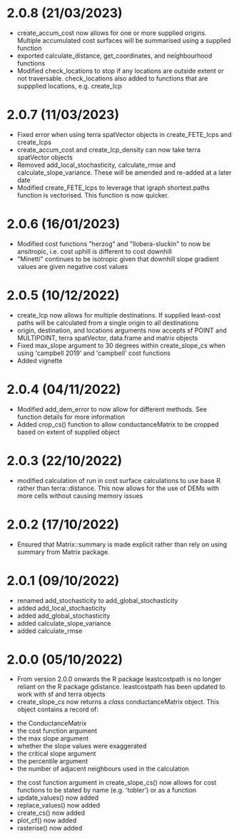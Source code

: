 # 2.0.8 (21/03/2023)
* create_accum_cost now allows for one or more supplied origins. Multiple accumulated cost surfaces will be summarised using a supplied function
* exported calculate_distance, get_coordinates, and neighbourhood functions
* Modified check_locations to stop if any locations are outside extent or not traversable. check_locations also added to functions that are suppplied locations, e.g. create_lcp

# 2.0.7 (11/03/2023)
* Fixed error when using terra spatVector objects in create_FETE_lcps and create_lcps
* create_accum_cost and create_lcp_density can now take terra spatVector objects
* Removed add_local_stochasticity, calculate_rmse and calculate_slope_variance. These will be amended and re-added at a later date
* Modified create_FETE_lcps to leverage that igraph shortest.paths function is vectorised. This function is now quicker. 

# 2.0.6 (16/01/2023)
* Modified cost functions "herzog" and "llobera-sluckin" to now be ansitropic, i.e. cost uphill is different to cost downhill
* "Minetti" continues to be isotropic given that downhill slope gradient values are given negative cost values

# 2.0.5 (10/12/2022)
* create_lcp now allows for multiple destinations. If supplied least-cost paths will be calculated from a single origin to all destinations
* origin, destination, and locations arguments now accepts sf POINT and MULTIPOINT, terra spatVector, data.frame and matrix objects
* Fixed max_slope argument to 30 degrees within create_slope_cs when using 'campbell 2019' and 'campbell' cost functions
* Added vignette

# 2.0.4 (04/11/2022)
* Modified add_dem_error to now allow for different methods. See function details for more information
* Added crop_cs() function to allow conductanceMatrix to be cropped based on extent of supplied object

# 2.0.3 (22/10/2022)
* modified calculation of run in cost surface calculations to use base R rather than terra::distance. This now allows for the use of DEMs with more cells without causing memory issues

# 2.0.2 (17/10/2022)
* Ensured that Matrix::summary is made explicit rather than rely on using summary from Matrix package.

# 2.0.1 (09/10/2022)
* renamed add_stochasticity to add_global_stochasticity
* added add_local_stochasticity
* added add_global_stochasticity
* added calculate_slope_variance
* added calculate_rmse

# 2.0.0 (05/10/2022)
* From version 2.0.0 onwards the R package leastcostpath is no longer reliant on the R package gdistance. leastcostpath has been updated to work with sf and terra objects
* create_slope_cs now returns a <i>class</i> conductanceMatrix object. This object contains a record of:
- the ConductanceMatrix
- the cost function argument
- the max slope argument
- whether the slope values were exaggerated
- the critical slope argument
- the percentile argument
- the number of adjacent neighbours used in the calculation
* the cost function argument in create_slope_cs() now allows for cost functions to be stated by name (e.g. 'tobler') or as a function
* update_values() now added
* replace_values() now added
* create_cs() now added
* plot_cf() now added
* rasterise() now added